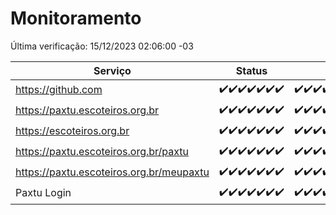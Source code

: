 # Monitoramento

Última verificação: 15/12/2023 02:06:00 -03

|Serviço|Status|Últimas 24h|
|---|---|---|
|https://github.com|<span title="2023-12-08: OK=24">✔️</span><span title="2023-12-09: OK=24">✔️</span><span title="2023-12-10: OK=24">✔️</span><span title="2023-12-11: OK=24">✔️</span><span title="2023-12-12: OK=24">✔️</span><span title="2023-12-13: OK=24">✔️</span><span title="2023-12-14: OK=5">✔️</span>|<span title="14/12/2023 02:06:00 -03 : 200">✔️</span><span title="14/12/2023 03:08:00 -03 : 200">✔️</span><span title="14/12/2023 04:06:00 -03 : 200">✔️</span><span title="14/12/2023 05:08:00 -03 : 200">✔️</span><span title="14/12/2023 06:06:00 -03 : 200">✔️</span><span title="14/12/2023 07:07:00 -03 : 200">✔️</span><span title="14/12/2023 08:05:00 -03 : 200">✔️</span><span title="14/12/2023 09:11:00 -03 : 200">✔️</span><span title="14/12/2023 10:09:00 -03 : 200">✔️</span><span title="14/12/2023 11:06:00 -03 : 200">✔️</span><span title="14/12/2023 12:06:00 -03 : 200">✔️</span><span title="14/12/2023 13:06:00 -03 : 200">✔️</span><span title="14/12/2023 14:05:00 -03 : 200">✔️</span><span title="14/12/2023 15:08:00 -03 : 200">✔️</span><span title="14/12/2023 16:03:00 -03 : 200">✔️</span><span title="14/12/2023 17:07:00 -03 : 200">✔️</span><span title="14/12/2023 18:04:00 -03 : 200">✔️</span><span title="14/12/2023 19:05:00 -03 : 200">✔️</span><span title="14/12/2023 20:06:00 -03 : 200">✔️</span><span title="14/12/2023 21:31:00 -03 : 200">✔️</span><span title="14/12/2023 22:49:00 -03 : 200">✔️</span><span title="14/12/2023 23:22:00 -03 : 200">✔️</span><span title="15/12/2023 00:07:00 -03 : 200">✔️</span><span title="15/12/2023 01:07:00 -03 : 200">✔️</span><span title="15/12/2023 02:06:00 -03 : 200">✔️</span>|
|https://paxtu.escoteiros.org.br|<span title="2023-12-08: OK=24">✔️</span><span title="2023-12-09: OK=24">✔️</span><span title="2023-12-10: OK=24">✔️</span><span title="2023-12-11: OK=24">✔️</span><span title="2023-12-12: OK=24">✔️</span><span title="2023-12-13: OK=24">✔️</span><span title="2023-12-14: OK=5">✔️</span>|<span title="14/12/2023 02:06:00 -03 : 200">✔️</span><span title="14/12/2023 03:08:00 -03 : 200">✔️</span><span title="14/12/2023 04:06:00 -03 : 200">✔️</span><span title="14/12/2023 05:08:00 -03 : 200">✔️</span><span title="14/12/2023 06:06:00 -03 : 200">✔️</span><span title="14/12/2023 07:07:00 -03 : 200">✔️</span><span title="14/12/2023 08:05:00 -03 : 200">✔️</span><span title="14/12/2023 09:11:00 -03 : 200">✔️</span><span title="14/12/2023 10:09:00 -03 : 200">✔️</span><span title="14/12/2023 11:06:00 -03 : 200">✔️</span><span title="14/12/2023 12:06:00 -03 : 200">✔️</span><span title="14/12/2023 13:06:00 -03 : 200">✔️</span><span title="14/12/2023 14:05:00 -03 : 200">✔️</span><span title="14/12/2023 15:08:00 -03 : 200">✔️</span><span title="14/12/2023 16:03:00 -03 : 200">✔️</span><span title="14/12/2023 17:07:00 -03 : 200">✔️</span><span title="14/12/2023 18:04:00 -03 : 200">✔️</span><span title="14/12/2023 19:05:00 -03 : 200">✔️</span><span title="14/12/2023 20:06:00 -03 : 200">✔️</span><span title="14/12/2023 21:31:00 -03 : 200">✔️</span><span title="14/12/2023 22:49:00 -03 : 200">✔️</span><span title="14/12/2023 23:22:00 -03 : 200">✔️</span><span title="15/12/2023 00:07:00 -03 : 200">✔️</span><span title="15/12/2023 01:07:00 -03 : 200">✔️</span><span title="15/12/2023 02:06:00 -03 : 200">✔️</span>|
|https://escoteiros.org.br|<span title="2023-12-08: OK=24">✔️</span><span title="2023-12-09: OK=24">✔️</span><span title="2023-12-10: OK=24">✔️</span><span title="2023-12-11: OK=24">✔️</span><span title="2023-12-12: OK=24">✔️</span><span title="2023-12-13: OK=24">✔️</span><span title="2023-12-14: OK=5">✔️</span>|<span title="14/12/2023 02:06:00 -03 : 200">✔️</span><span title="14/12/2023 03:08:00 -03 : 200">✔️</span><span title="14/12/2023 04:06:00 -03 : 200">✔️</span><span title="14/12/2023 05:08:00 -03 : 200">✔️</span><span title="14/12/2023 06:06:00 -03 : 200">✔️</span><span title="14/12/2023 07:07:00 -03 : 200">✔️</span><span title="14/12/2023 08:05:00 -03 : 200">✔️</span><span title="14/12/2023 09:11:00 -03 : 200">✔️</span><span title="14/12/2023 10:09:00 -03 : 200">✔️</span><span title="14/12/2023 11:06:00 -03 : 200">✔️</span><span title="14/12/2023 12:06:00 -03 : 200">✔️</span><span title="14/12/2023 13:06:00 -03 : 200">✔️</span><span title="14/12/2023 14:05:00 -03 : 200">✔️</span><span title="14/12/2023 15:08:00 -03 : 200">✔️</span><span title="14/12/2023 16:03:00 -03 : 200">✔️</span><span title="14/12/2023 17:07:00 -03 : 200">✔️</span><span title="14/12/2023 18:04:00 -03 : 200">✔️</span><span title="14/12/2023 19:05:00 -03 : 200">✔️</span><span title="14/12/2023 20:06:00 -03 : 200">✔️</span><span title="14/12/2023 21:31:00 -03 : 200">✔️</span><span title="14/12/2023 22:49:00 -03 : 200">✔️</span><span title="14/12/2023 23:22:00 -03 : 200">✔️</span><span title="15/12/2023 00:07:00 -03 : 200">✔️</span><span title="15/12/2023 01:07:00 -03 : 200">✔️</span><span title="15/12/2023 02:06:00 -03 : 200">✔️</span>|
|https://paxtu.escoteiros.org.br/paxtu|<span title="2023-12-08: OK=24">✔️</span><span title="2023-12-09: OK=24">✔️</span><span title="2023-12-10: OK=24">✔️</span><span title="2023-12-11: OK=24">✔️</span><span title="2023-12-12: OK=24">✔️</span><span title="2023-12-13: OK=24">✔️</span><span title="2023-12-14: OK=5">✔️</span>|<span title="14/12/2023 02:06:00 -03 : 200">✔️</span><span title="14/12/2023 03:08:00 -03 : 200">✔️</span><span title="14/12/2023 04:06:00 -03 : 200">✔️</span><span title="14/12/2023 05:08:00 -03 : 200">✔️</span><span title="14/12/2023 06:06:00 -03 : 200">✔️</span><span title="14/12/2023 07:07:00 -03 : 200">✔️</span><span title="14/12/2023 08:05:00 -03 : 200">✔️</span><span title="14/12/2023 09:11:00 -03 : 200">✔️</span><span title="14/12/2023 10:09:00 -03 : 200">✔️</span><span title="14/12/2023 11:06:00 -03 : 200">✔️</span><span title="14/12/2023 12:06:00 -03 : 200">✔️</span><span title="14/12/2023 13:06:00 -03 : 200">✔️</span><span title="14/12/2023 14:05:00 -03 : 200">✔️</span><span title="14/12/2023 15:08:00 -03 : 200">✔️</span><span title="14/12/2023 16:03:00 -03 : 200">✔️</span><span title="14/12/2023 17:07:00 -03 : 200">✔️</span><span title="14/12/2023 18:04:00 -03 : 200">✔️</span><span title="14/12/2023 19:05:00 -03 : 200">✔️</span><span title="14/12/2023 20:06:00 -03 : 200">✔️</span><span title="14/12/2023 21:31:00 -03 : 200">✔️</span><span title="14/12/2023 22:49:00 -03 : 200">✔️</span><span title="14/12/2023 23:22:00 -03 : 200">✔️</span><span title="15/12/2023 00:07:00 -03 : 200">✔️</span><span title="15/12/2023 01:08:00 -03 : 200">✔️</span><span title="15/12/2023 02:06:00 -03 : 200">✔️</span>|
|https://paxtu.escoteiros.org.br/meupaxtu|<span title="2023-12-08: OK=24">✔️</span><span title="2023-12-09: OK=24">✔️</span><span title="2023-12-10: OK=24">✔️</span><span title="2023-12-11: OK=24">✔️</span><span title="2023-12-12: OK=24">✔️</span><span title="2023-12-13: OK=24">✔️</span><span title="2023-12-14: OK=5">✔️</span>|<span title="14/12/2023 02:06:00 -03 : 200">✔️</span><span title="14/12/2023 03:08:00 -03 : 200">✔️</span><span title="14/12/2023 04:06:00 -03 : 200">✔️</span><span title="14/12/2023 05:08:00 -03 : 200">✔️</span><span title="14/12/2023 06:06:00 -03 : 200">✔️</span><span title="14/12/2023 07:07:00 -03 : 200">✔️</span><span title="14/12/2023 08:05:00 -03 : 200">✔️</span><span title="14/12/2023 09:11:00 -03 : 200">✔️</span><span title="14/12/2023 10:09:00 -03 : 200">✔️</span><span title="14/12/2023 11:06:00 -03 : 200">✔️</span><span title="14/12/2023 12:06:00 -03 : 200">✔️</span><span title="14/12/2023 13:06:00 -03 : 200">✔️</span><span title="14/12/2023 14:05:00 -03 : 200">✔️</span><span title="14/12/2023 15:08:00 -03 : 200">✔️</span><span title="14/12/2023 16:03:00 -03 : 200">✔️</span><span title="14/12/2023 17:07:00 -03 : 200">✔️</span><span title="14/12/2023 18:04:00 -03 : 200">✔️</span><span title="14/12/2023 19:05:00 -03 : 200">✔️</span><span title="14/12/2023 20:06:00 -03 : 200">✔️</span><span title="14/12/2023 21:31:00 -03 : 200">✔️</span><span title="14/12/2023 22:49:00 -03 : 200">✔️</span><span title="14/12/2023 23:22:00 -03 : 200">✔️</span><span title="15/12/2023 00:07:00 -03 : 200">✔️</span><span title="15/12/2023 01:08:00 -03 : 200">✔️</span><span title="15/12/2023 02:06:00 -03 : 200">✔️</span>|
|Paxtu Login|<span title="2023-12-08: OK=24">✔️</span><span title="2023-12-09: OK=24">✔️</span><span title="2023-12-10: OK=24">✔️</span><span title="2023-12-11: OK=24">✔️</span><span title="2023-12-12: OK=24">✔️</span><span title="2023-12-13: OK=24">✔️</span><span title="2023-12-14: OK=5">✔️</span>|<span title="14/12/2023 02:06:00 -03 : 200">✔️</span><span title="14/12/2023 03:08:00 -03 : 200">✔️</span><span title="14/12/2023 04:06:00 -03 : 200">✔️</span><span title="14/12/2023 05:08:00 -03 : 200">✔️</span><span title="14/12/2023 06:06:00 -03 : 200">✔️</span><span title="14/12/2023 07:07:00 -03 : 200">✔️</span><span title="14/12/2023 08:05:00 -03 : 200">✔️</span><span title="14/12/2023 09:11:00 -03 : 200">✔️</span><span title="14/12/2023 10:09:00 -03 : 200">✔️</span><span title="14/12/2023 11:06:00 -03 : 200">✔️</span><span title="14/12/2023 12:06:00 -03 : 200">✔️</span><span title="14/12/2023 13:06:00 -03 : 200">✔️</span><span title="14/12/2023 14:05:00 -03 : 200">✔️</span><span title="14/12/2023 15:08:00 -03 : 200">✔️</span><span title="14/12/2023 16:03:00 -03 : 200">✔️</span><span title="14/12/2023 17:07:00 -03 : 200">✔️</span><span title="14/12/2023 18:04:00 -03 : 200">✔️</span><span title="14/12/2023 19:05:00 -03 : 200">✔️</span><span title="14/12/2023 20:06:00 -03 : 200">✔️</span><span title="14/12/2023 21:31:00 -03 : 200">✔️</span><span title="14/12/2023 22:49:00 -03 : 200">✔️</span><span title="14/12/2023 23:22:00 -03 : 200">✔️</span><span title="15/12/2023 00:07:00 -03 : 200">✔️</span><span title="15/12/2023 01:08:00 -03 : 200">✔️</span><span title="15/12/2023 02:06:00 -03 : 200">✔️</span>|
